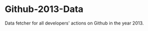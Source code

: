 Github-2013-Data
=====================
Data fetcher for all developers' actions on Github in the year 2013.